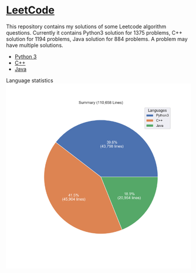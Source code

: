 # [LeetCode](https://leetcode.com/)

This repository contains my solutions of some Leetcode algorithm questions.
Currently it contains Python3 solution for 1375 problems, C++ solution for 1194 problems, Java solution for 884 problems.
A problem may have multiple solutions.

* [Python 3](python3.md)
* [C++](cpp.md)
* [Java](java.md)

Language statistics
![summary](images/pie.png)
